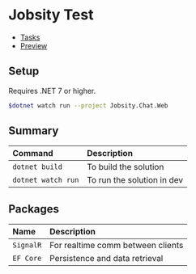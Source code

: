# Jobsity Test

- [Tasks](./TASKS.md)
- [Preview](/PREVIEW.md)

## Setup

Requires .NET 7 or higher.

```bash
$dotnet watch run --project Jobsity.Chat.Web  
```

## Summary

| Command                       | Description                     |
| :---------------------------- | :------------------------------ |
| `dotnet build`                | To build the solution           |
| `dotnet watch run`            | To run the solution in dev      |

## Packages

| Name                  | Description                       |
| :-------------------- | :-------------------------------- |
| `SignalR`             | For realtime comm between clients |
| `EF Core`             | Persistence and data retrieval    |
